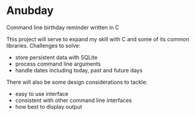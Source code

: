 # Anubday
Command line birthday reminder written in C

This project will serve to expand my skill with C and some of its common libraries. Challenges to solve:
- store persistent data with SQLite
- process command line arguments
- handle dates including today, past and future days

There will also be some design considerations to tackle:
- easy to use interface
- consistent with other command line interfaces
- how best to display output
